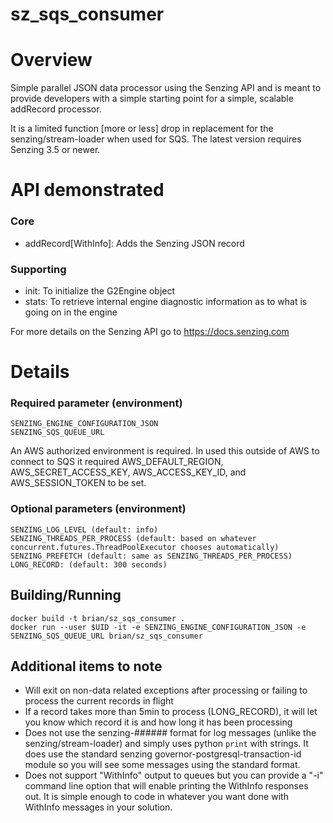 # sz_sqs_consumer

# Overview
Simple parallel JSON data processor using the Senzing API and is meant to provide developers with a simple starting point for a simple, scalable addRecord processor.

It is a limited function [more or less] drop in replacement for the senzing/stream-loader when used for SQS.  The latest version requires Senzing 3.5 or newer.

# API demonstrated
### Core
* addRecord[WithInfo]: Adds the Senzing JSON record
### Supporting
* init: To initialize the G2Engine object
* stats: To retrieve internal engine diagnostic information as to what is going on in the engine

For more details on the Senzing API go to https://docs.senzing.com

# Details

### Required parameter (environment)
```
SENZING_ENGINE_CONFIGURATION_JSON
SENZING_SQS_QUEUE_URL
```
An AWS authorized environment is required.  In used this outside of AWS to connect to SQS it required AWS_DEFAULT_REGION, AWS_SECRET_ACCESS_KEY, AWS_ACCESS_KEY_ID, and AWS_SESSION_TOKEN to be set.

### Optional parameters (environment)
```
SENZING_LOG_LEVEL (default: info)
SENZING_THREADS_PER_PROCESS (default: based on whatever concurrent.futures.ThreadPoolExecutor chooses automatically)
SENZING_PREFETCH (default: same as SENZING_THREADS_PER_PROCESS)
LONG_RECORD: (default: 300 seconds)
```

## Building/Running
```
docker build -t brian/sz_sqs_consumer .
docker run --user $UID -it -e SENZING_ENGINE_CONFIGURATION_JSON -e SENZING_SQS_QUEUE_URL brian/sz_sqs_consumer
```

## Additional items to note
 * Will exit on non-data related exceptions after processing or failing to process the current records in flight
 * If a record takes more than 5min to process (LONG_RECORD), it will let you know which record it is and how long it has been processing
 * Does not use the senzing-###### format for log messages (unlike the senzing/stream-loader) and simply uses python `print` with strings.  It does use the standard senzing governor-postgresql-transaction-id module so you will see some messages using the standard format.
 * Does not support "WithInfo" output to queues but you can provide a "-i" command line option that will enable printing the WithInfo responses out.  It is simple enough to code in whatever you want done with WithInfo messages in your solution.
